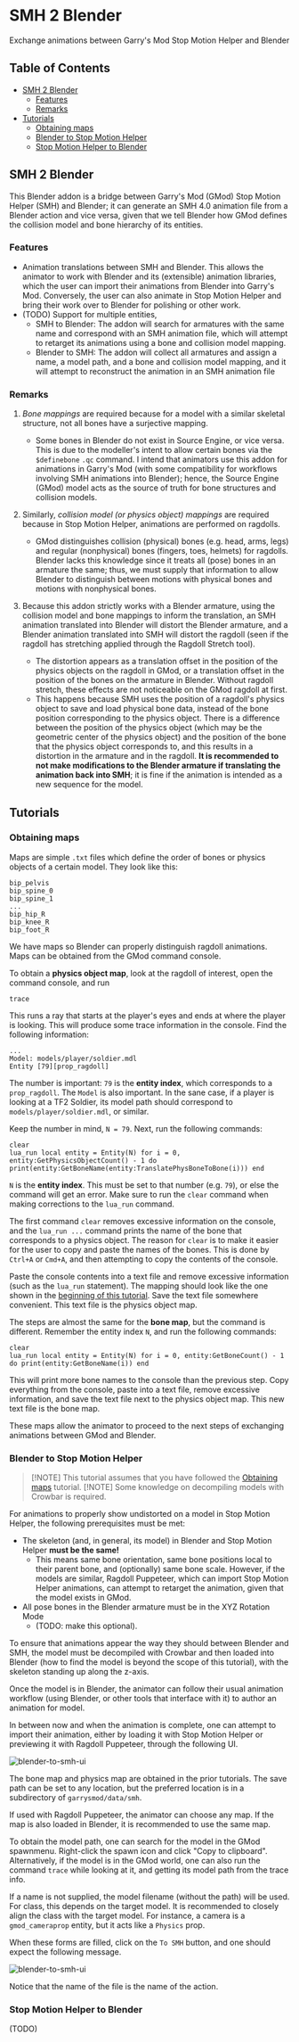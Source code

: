 # SMH 2 Blender <!-- omit from toc -->

Exchange animations between Garry's Mod Stop Motion Helper and Blender

## Table of Contents <!-- omit from toc -->
- [SMH 2 Blender](#smh-2-blender)
  - [Features](#features)
  - [Remarks](#remarks)
- [Tutorials](#tutorials)
  - [Obtaining maps](#obtaining-maps)
  - [Blender to Stop Motion Helper](#blender-to-stop-motion-helper)
  - [Stop Motion Helper to Blender](#stop-motion-helper-to-blender)


## SMH 2 Blender

This Blender addon is a bridge between Garry's Mod (GMod) Stop Motion Helper (SMH) and Blender; it can generate an SMH 4.0 animation file from a Blender action and vice versa, given that we tell Blender how GMod defines the collision model and bone hierarchy of its entities.

### Features
- Animation translations between SMH and Blender. This allows the animator to work with Blender and its (extensible) animation libraries, which the user can import their animations from Blender into Garry's Mod. Conversely, the user can also animate in Stop Motion Helper and bring their work over to Blender for polishing or other work.
- (TODO) Support for multiple entities,
  - SMH to Blender: The addon will search for armatures with the same name and correspond with an SMH animation file, which will attempt to retarget its animations using a bone and collision model mapping.
  - Blender to SMH: The addon will collect all armatures and assign a name, a model path, and a bone and collision model mapping, and it will attempt to reconstruct the animation in an SMH animation file 

### Remarks

1. *Bone mappings* are required because for a model with a similar skeletal structure, not all bones have a surjective mapping. 
   - Some bones in Blender do not exist in Source Engine, or vice versa. This is due to the modeller's intent to allow certain bones via the `$definebone` `.qc` command. I intend that animators use this addon for animations in Garry's Mod (with some compatibility for workflows involving SMH animations into Blender); hence, the Source Engine (GMod) model acts as the source of truth for bone structures and collision models.

2. Similarly, *collision model (or physics object) mappings* are required because in Stop Motion Helper, animations are performed on ragdolls. 
   - GMod distinguishes collision (physical) bones (e.g. head, arms, legs) and regular (nonphysical) bones (fingers, toes, helmets) for ragdolls. Blender lacks this knowledge since it treats all (pose) bones in an armature the same; thus, we must supply that information to allow Blender to distinguish between motions with physical bones and motions with nonphysical bones.

3. Because this addon strictly works with a Blender armature, using the collision model and bone mappings to inform the translation, an SMH animation translated into Blender will distort the Blender armature, and a Blender animation translated into SMH will distort the ragdoll (seen if the ragdoll has stretching applied through the Ragdoll Stretch tool). 
   - The distortion appears as a translation offset in the position of the physics objects on the ragdoll in GMod, or a translation offset in the position of the bones on the armature in Blender. Without ragdoll stretch, these effects are not noticeable on the GMod ragdoll at first. 
   - This happens because SMH uses the position of a ragdoll's physics object to save and load physical bone data, instead of the bone position corresponding to the physics object. There is a difference between the position of the physics object (which may be the geometric center of the physics object) and the position of the bone that the physics object corresponds to, and this results in a distortion in the armature and in the ragdoll. **It is recommended to not make modifications to the Blender armature if translating the animation back into SMH**; it is fine if the animation is intended as a new sequence for the model.

## Tutorials

### Obtaining maps
Maps are simple `.txt` files which define the order of bones or physics objects of a certain model. They look like this:
```
bip_pelvis
bip_spine_0
bip_spine_1
...
bip_hip_R
bip_knee_R
bip_foot_R
```
We have maps so Blender can properly distinguish ragdoll animations. Maps can be obtained from the GMod command console.

To obtain a **physics object map**, look at the ragdoll of interest, open the command console, and run
```
trace
```
This runs a ray that starts at the player's eyes and ends at where the player is looking. This will produce some trace information in the console. Find the following information:
```
...
Model: models/player/soldier.mdl
Entity [79][prop_ragdoll]
```
The number is important: `79` is the **entity index**, which corresponds to a `prop_ragdoll`. The `Model` is also important. In the sane case, if a player is looking at a TF2 Soldier, its model path should correspond to `models/player/soldier.mdl`, or similar.

Keep the number in mind, `N = 79`. Next, run the following commands:
```
clear
lua_run local entity = Entity(N) for i = 0, entity:GetPhysicsObjectCount() - 1 do print(entity:GetBoneName(entity:TranslatePhysBoneToBone(i))) end
```
`N` is the **entity index**. This must be set to that number (e.g. `79`), or else the command will get an error. Make sure to run the `clear` command when making corrections to the `lua_run` command. 

The first command `clear` removes excessive information on the console, and the `lua_run ...` command prints the name of the bone that corresponds to a physics object. The reason for `clear` is to make it easier for the user to copy and paste the names of the bones. This is done by `Ctrl+A` or `Cmd+A`, and then attempting to copy the contents of the console.

Paste the console contents into a text file and remove excessive information (such as the `lua_run` statement). The mapping should look like the one shown in the [beginning of this tutorial](#obtaining-maps). Save the text file somewhere convenient. This text file is the physics object map.

The steps are almost the same for the **bone map**, but the command is different. Remember the entity index `N`, and run the following commands:
```
clear
lua_run local entity = Entity(N) for i = 0, entity:GetBoneCount() - 1 do print(entity:GetBoneName(i)) end
```
This will print more bone names to the console than the previous step. Copy everything from the console, paste into a text file, remove excessive information, and save the text file next to the physics object map. This new text file is the bone map.

These maps allow the animator to proceed to the next steps of exchanging animations between GMod and Blender.

### Blender to Stop Motion Helper
> [!NOTE] This tutorial assumes that you have followed the [Obtaining maps](#obtaining-maps) tutorial.
> [!NOTE] Some knowledge on decompiling models with Crowbar is required.

For animations to properly show undistorted on a model in Stop Motion Helper, the following prerequisites must be met:
- The skeleton (and, in general, its model) in Blender and Stop Motion Helper **must be the same!** 
  - This means same bone orientation, same bone positions local to their parent bone, and (optionally) same bone scale. However, if the models are similar, Ragdoll Puppeteer, which can import Stop Motion Helper animations, can attempt to retarget the animation, given that the model exists in GMod.
- All pose bones in the Blender armature must be in the XYZ Rotation Mode
  - (TODO: make this optional).

To ensure that animations appear the way they should between Blender and SMH, the model must be decompiled with Crowbar and then loaded into Blender (how to find the model is beyond the scope of this tutorial), with the skeleton standing up along the z-axis. 

Once the model is in Blender, the animator can follow their usual animation workflow (using Blender, or other tools that interface with it) to author an animation for model. 

In between now and when the animation is complete, one can attempt to import their animation, either by loading it with Stop Motion Helper or previewing it with Ragdoll Puppeteer, through the following UI.

![blender-to-smh-ui](/media//blender-to-smh-ui.png)

The bone map and physics map are obtained in the prior tutorials. The save path can be set to any location, but the preferred location is in a subdirectory of `garrysmod/data/smh`.

If used with Ragdoll Puppeteer, the animator can choose any map. If the map is also loaded in Blender, it is recommended to use the same map. 

To obtain the model path, one can search for the model in the GMod spawnmenu. Right-click the spawn icon and click "Copy to clipboard". Alternatively, if the model is in the GMod world, one can also run the command `trace` while looking at it, and getting its model path from the trace info.

If a name is not supplied, the model filename (without the path) will be used. For class, this depends on the target model. It is recommended to closely align the class with the target model. For instance, a camera is a `gmod_cameraprop` entity, but it acts like a `Physics` prop.

When these forms are filled, click on the `To SMH` button, and one should expect the following message.

![blender-to-smh-ui](/media//blender-to-smh-save-success.png)

Notice that the name of the file is the name of the action.

### Stop Motion Helper to Blender
(TODO)